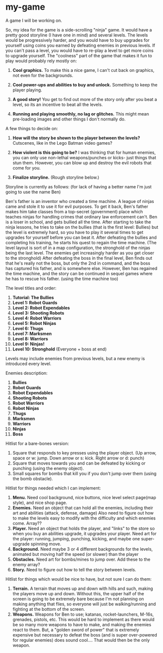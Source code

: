 # my-game
A game I will be working on.

So, my idea for the game is a side-scrolling "ninja" game. It would have a pretty good storyline (I have one in mind) and several levels. The levels would be progressively harder, and you would have to buy upgrades for yourself using coins you earned by defeating enemies in previous levels. If you can't pass a level, you would have to re-play a level to get more coins to upgrade yourself. The "coolness" part of the game that makes it fun to play would probably rely mostly on:

1. **Cool graphics.** To make this a nice game, I can't cut back on graphics, not even for the backgrounds.

2. **Cool power-ups and abilities to buy and unlock.** Something to keep the player playing.

3. **A good story!** You get to find out more of the story only after you beat a level, so its an incentive to beat all the levels.

4. **Running and playing smoothly, no lag or glitches.** This might mean pre-loading images and other things I don't normally do.


A few things to decide on:

1. **How will the story be shown to the player between the levels?** Cutscenes, like in the Lego Batman video games?

2. **How violent is this going to be?** I was thinking that for human enemies, you can only use non-lethal weapons/punches or kicks- just things that stun them. However, you can blow up and destroy the evil robots that come for you.

3. **Finalize storyline.** (Rough storyline below.)

Storyline is currently as follows: (for lack of having a better name I'm just going to use the name Ben)

Ben's father is an inventor who created a time machine. A league of ninjas came and stole it to use it for evil purposes. To get it back, Ben's father makes him take classes from a top-secret (government) place which teaches ninjas for handling crimes that ordinary law enforcement can't. Ben is a loser in school, and gets bullied all the time. After starting to take the ninja lessons, he tries to take on the bullies (that is the first level: Bullies) but the level is extremely hard, so you have to play it several times to get upgrades for yourself before you can beat it. After defeating the bullies and completing his training, he starts his quest to regain the time machine. (The level layout is sort of in a map configuration, the stronghold of the ninjas being the last level. The enemies get increasingly harder as you get closer to the stronghold) After defeating the boss in the final level, Ben finds out that he's really not the boss, but only the 2nd in command, and the boss has captured his father, and is somewhere else. However, Ben has regained the time machine, and the story can be continued in sequel games where he has to rescue his father. (using the time machine too)

The level titles and order:

1. **Tutorial: The Bullies**
2. **Level 1: Robot Guards**
3. **Level 2: Robot Expendables**
4. **Level 3: Shooting Robots**
5. **Level 4: Robot Warriors**
6. **Level 5: Robot Ninjas**
7. **Level 6: Thugs**
8. **Level 7: Marksmen**
9. **Level 8: Warriors**
10. **Level 9: Ninjas!**
11. **Level 10: Stronghold** (Everyone + boss at end)

Levels may include enemies from previous levels, but a new enemy is introduced every level.

Enemies description:

1. **Bullies**
2. **Robot Guards**
3. **Robot Expendables**
4. **Shooting Robots**
5. **Robot Warriors**
6. **Robot Ninjas**
7. **Thugs**
8. **Marksmen**
9. **Warriors**
10. **Ninjas**
11. **Boss**

Hitlist for a bare-bones version:

1. Square that responds to key presses using the player object. (Up arrow, space or w: jump. Down arrow or s: kick. Right arrow or d: punch)
2. Square that moves towards you and can be defeated by kicking or punching (using the enemy object).
3. Small squares for bombs that kill you if you don't jump over them (using the bomb obstacle).

Hitlist for things needed which I can implement:

1. **Menu.** Need cool background, nice buttons, nice level select page(map style), and nice shop page.
2. **Enemies.** Need an object that can hold all the enemies, including their art and abilities (attack, defense, damage) Also need to figure out how to make the levels easy to modify with the difficulty and which enemies come. Array??
3. **Player.** Need an object that holds the player, and "links" to the store so when you buy an abilities upgrade, it upgrades your player. Need art for the player: running, jumping, punching, kicking, and maybe one super-upgrade spinning move.
4. **Background.** Need maybe 3 or 4 different backgrounds for the levels, animated but moving half the speed (or slower) than the player
5. **Obstacles.** Need art for bombs/mines to jump over. Add these to the enemy array?
6. **Story.** Need to figure out how to tell the story between levels.

Hitlist for things which would be nice to have, but not sure I can do them:

1. **Terrain.** A terrain that moves up and down with hills and such, making the players move up and down. Without this, the upper half of the screen is going to be extremely bare because I'm not planning on making anything that flies, so everyone will just be walking/running and fighting at the bottom of the screen.
2. **Weapons.** Weapons for Ben to use; katanas, rocket-launchers, M-16s, grenades, pistols, etc. This would be hard to implement as there would be so many more weapons to have to make, and making the enemies react to them. But, a "golden sword of power" that is extremely expensive but necessary to defeat the boss (and is super over-powered for regular enemies) does sound cool.... That would then be the only weapon.
